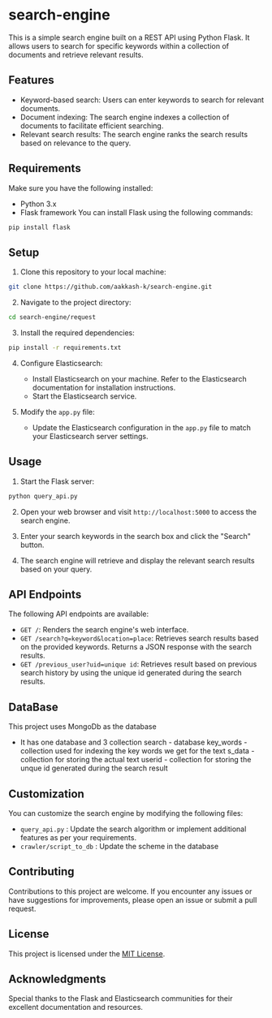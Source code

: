 # search-engine

This is a simple search engine built on a REST API using Python Flask. It allows users to search for specific keywords within a collection of documents and retrieve relevant results.

## Features

- Keyword-based search: Users can enter keywords to search for relevant documents.
- Document indexing: The search engine indexes a collection of documents to facilitate efficient searching.
- Relevant search results: The search engine ranks the search results based on relevance to the query.

## Requirements

Make sure you have the following installed:

- Python 3.x
- Flask framework
You can install Flask using the following commands:

```bash
pip install flask
```

## Setup

1. Clone this repository to your local machine:

```bash
git clone https://github.com/aakkash-k/search-engine.git
```

2. Navigate to the project directory:

```bash
cd search-engine/request
```

3. Install the required dependencies:

```bash
pip install -r requirements.txt
```

4. Configure Elasticsearch:
   - Install Elasticsearch on your machine. Refer to the Elasticsearch documentation for installation instructions.
   - Start the Elasticsearch service.

5. Modify the `app.py` file:
   - Update the Elasticsearch configuration in the `app.py` file to match your Elasticsearch server settings.

## Usage

1. Start the Flask server:

```bash
python query_api.py
```

2. Open your web browser and visit `http://localhost:5000` to access the search engine.

3. Enter your search keywords in the search box and click the "Search" button.

4. The search engine will retrieve and display the relevant search results based on your query.

## API Endpoints

The following API endpoints are available:

- `GET /`: Renders the search engine's web interface.
- `GET /search?q=keyword&location=place`: Retrieves search results based on the provided keywords. Returns a JSON response with the search results.
- `GET /previous_user?uid=unique id`: Retrieves result based on previous search history by using the unique id generated during the search results.

## DataBase
This project uses MongoDb as the database
  - It has one database and 3 collection
      search - database
        key_words - collection used for indexing the key words we get for the text 
        s_data    - collection for storing the actual text
        userid    - collection for storing the unque id generated during the search result
          

## Customization

You can customize the search engine by modifying the following files:

- `query_api.py`             : Update the search algorithm or implement additional features as per your requirements.
- `crawler/script_to_db`     : Update the scheme in the database
## Contributing

Contributions to this project are welcome. If you encounter any issues or have suggestions for improvements, please open an issue or submit a pull request.

## License

This project is licensed under the [MIT License](LICENSE).

## Acknowledgments

Special thanks to the Flask and Elasticsearch communities for their excellent documentation and resources.
